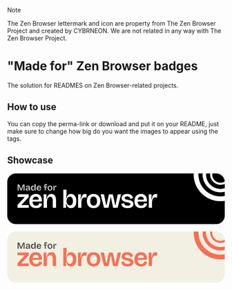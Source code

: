 > [!NOTE]
> The Zen Browser lettermark and icon are property from The Zen Browser Project and created by CYBRNEON. We are not related in any way with The Zen Browser Project.


# "Made for" Zen Browser badges

The solution for READMES on Zen Browser-related projects.

## How to use

You can copy the perma-link or download and put it on your README, just make sure to change how big do you want the images to appear using the <img> tags.

## Showcase

![](https://github.com/heyitszenithyt/zen-browser-badges/blob/0f5b49cb097c80a21607c90b97cbca2752182c5b/dark/zen-badge-dark.png)

![](https://github.com/heyitszenithyt/zen-browser-badges/blob/fb14dcd72694b7176d141c774629df76af87514e/light/zen-badge-light.png)
